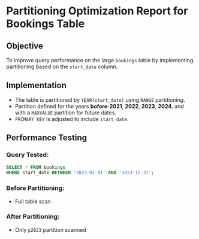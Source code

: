 # Partitioning Optimization Report for Bookings Table

## Objective

To improve query performance on the large `bookings` table by implementing partitioning based on the `start_date` column.

## Implementation

- The table is partitioned by `YEAR(start_date)` using `RANGE` partitioning.
- Partition defined for the years **bofore-2021**, **2022**, **2023**, **2024**, and with a `MAXVALUE` partition for future dates.
- `PRIMARY KEY` is adjusted to include `start_date`.

## Performance Testing

### Query Tested:

```sql
SELECT * FROM bookings
WHERE start_date BETWEEN '2023-01-01' AND '2023-12-31';
```

### Before Partitioning:

- Full table scan

### After Partitioning:

- Only `p2023` partition scanned
